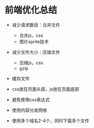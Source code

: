 # 前端优化总结

* 减少请求数目：合并文件
  * 合并js，css
  * 图片sprite技术

* 减少文件大小：压缩文件
  * 压缩js，css
  * gzip

* 缓存文件

* css放在页面头部，js放在页面底部

* 避免使用css表达式

* 使用内容分发网络

* 使用多个域名2-4个，同时下载多个文件